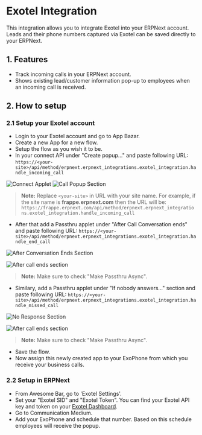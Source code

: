 <!-- add-breadcrumbs -->

# Exotel Integration

This integration allows you to integrate Exotel into your ERPNext account. Leads and their phone numbers captured via Exotel can be saved directly to your ERPNext.

## 1. Features

- Track incoming calls in your ERPNext account.
- Shows existing lead/customer information pop-up to employees when an incoming call is received.

## 2. How to setup

### 2.1 Setup your Exotel account

- Login to your Exotel account and go to App Bazar.
- Create a new App for a new flow.
- Setup the flow as you wish it to be.
- In your connect API under "Create popup..." and paste following URL:
`https://<your-site>/api/method/erpnext.erpnext_integrations.exotel_integration.handle_incoming_call`

![Connect Applet](/docs/v12/assets/img/erpnext_integrations/exotel_integration/connect_applet.png)
![Call Popup Section](/docs/v12/assets/img/erpnext_integrations/exotel_integration/create_popup_section.png)

> **Note:** Replace `<your-site>` in URL with your site name. For example, if the site name is **frappe.erpnext.com** then the URL will be:
`https://frappe.erpnext.com/api/method/erpnext.erpnext_integrations.exotel_integration.handle_incoming_call`

- After that add a Passthru applet under "After Call Conversation ends" and paste following URL:
`https://<your-site>/api/method/erpnext.erpnext_integrations.exotel_integration.handle_end_call`

![After Conversation Ends Section](/docs/v12/assets/img/erpnext_integrations/exotel_integration/after_conversation_ends_section.png)

![After call ends section](/docs/v12/assets/img/erpnext_integrations/exotel_integration/passthru_end_call.png)

> **Note:** Make sure to check "Make Passthru Async".

- Similary, add a Passthru applet under "If nobody answers..." section and paste following URL:
`https://<your-site>/api/method/erpnext.erpnext_integrations.exotel_integration.handle_missed_call`

![No Response Section](/docs/v12/assets/img/erpnext_integrations/exotel_integration/no_response.png)

![After call ends section](/docs/v12/assets/img/erpnext_integrations/exotel_integration/passthru_missed_call.png)

> **Note:** Make sure to check "Make Passthru Async".

- Save the flow.
- Now assign this newly created app to your ExoPhone from which you receive your business calls.

### 2.2 Setup in ERPNext

- From Awesome Bar, go to 'Exotel Settings'.
- Set your "Exotel SID" and "Exotel Token". You can find your Exotel API key and token on your [Exotel Dashboard](https://my.exotel.com/apisettings/site#api-credentials).
- Go to Communication Medium.
- Add your ExoPhone and schedule that number. Based on this schedule employees will receive the popup.
